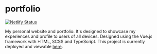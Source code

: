 # portfolio

[![Netlify Status](https://api.netlify.com/api/v1/badges/abae835b-ad45-4c05-9325-b045a9e5cdfb/deploy-status)](https://app.netlify.com/sites/tahmid-haque/deploys)

My personal website and portfolio. It's designed to showcase my experiences and profile to users of
all devices. Designed using the Vue.js framework with HTML, SCSS and TypeScript. This project is currently
deployed and viewable [here](https://tahmid.pro).

